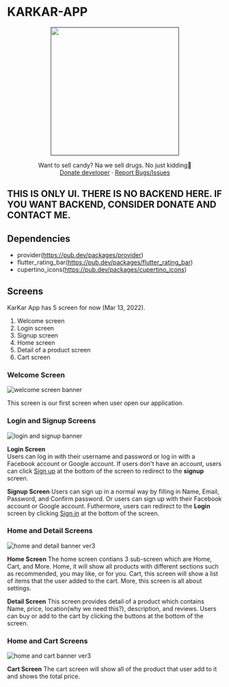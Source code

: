 # KARKAR-APP
<p align="center">
  <a href="">
    <img src="https://user-images.githubusercontent.com/54635089/158012381-2b4f141a-a17e-4c39-9cc0-fbf4032ef16f.png" height="300">
  </a>
  <p align="center">
    Want to sell candy? Na we sell drugs. No just kidding🤣
    <br />
    <a href="https://github.com/itsmebabysmiley/online-voting-nodejs-ejs/blob/main/public/images/donate/donateQR.jpg">Donate developer</a> · <a href="https://github.com/itsmebabysmiley/karkarapp/issues">Report Bugs/Issues</a>
  </p>
</p>

## THIS IS ONLY UI. THERE IS NO BACKEND HERE. IF YOU WANT BACKEND, CONSIDER DONATE AND CONTACT ME.

## Dependencies

- provider(https://pub.dev/packages/provider)
- flutter_rating_bar(https://pub.dev/packages/flutter_rating_bar)
- cupertino_icons(https://pub.dev/packages/cupertino_icons)

## Screens

KarKar App has 5 screen for now (Mar 13, 2022).
1. Welcome screen
2. Login screen
3. Signup screen
4. Home screen
5. Detail of a product screen
6. Cart screen


### Welcome Screen

![welcome screen banner](https://user-images.githubusercontent.com/54635089/158013344-d9443300-9283-4076-9bcf-14cfc67f34e7.png)


This screen is our first screen when user open our application.

### Login and Signup Screens

![login and signup banner](https://user-images.githubusercontent.com/54635089/158032818-02d8df1e-fad2-4802-b592-1e94c05814f3.png)

<b>Login Screen</b>  
Users can log in with their username and password or log in with a Facebook account or Google account. If users don't have an account, users can click <u>Sign up</u> at the bottom of the screen to redirect to the <b>signup</b> screen.    

<b>Signup Screen</b> 
Users can sign up in a normal way by filling in Name, Email, Password, and Confirm password. Or users can sign up with their Facebook account or Google account. Futhermore, users can redirect to the <b>Login</b> screen by clicking <u>Sign in</u> at the bottom of the screen.

### Home and Detail Screens
![home and detail banner ver3](https://user-images.githubusercontent.com/54635089/158068757-260a3bff-79fa-4d07-9f58-fa703338ae84.png)

<b>Home Screen</b> 
The home screen contians 3 sub-screen which are Home, Cart, and More. Home, it will show all products with different sections such as recommended, you may like, or for you. Cart, this screen will show a list of items that the user added to the cart. More, this screen is all about settings.  

<b>Detail Screen</b> 
This screen provides detail of a product which contains Name, price, location(why we need this?), description, and reviews. Users can buy or add to the cart by clicking the buttons at the bottom of the screen.

### Home and Cart Screens
![home and cart banner ver3](https://user-images.githubusercontent.com/54635089/158068509-1129143f-f7f9-4eb1-a8ae-6eec7db04fdb.png)

<b>Cart Screen</b> 
The cart screen will show all of the product that user add to it and shows the total price.

 
